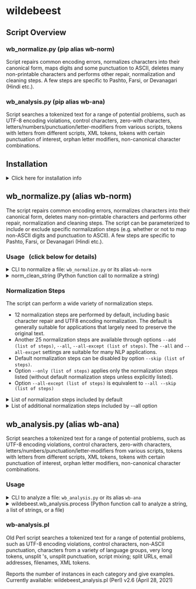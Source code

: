 # wildebeest

## Script Overview

### wb_normalize.py (pip alias wb-norm)

Script repairs common encoding errors, normalizes characters into their canonical form, maps digits and some
punctuation to ASCII, deletes many non-printable characters and performs other repair, normalization and cleaning steps.
A few steps are specific to Pashto, Farsi, or Devanagari (Hindi etc.).

### wb_analysis.py (pip alias wb-ana)

Script searches a tokenized text for a range of potential problems,
such as UTF-8 encoding violations, control characters, zero-with characters,
letters/numbers/punctuation/letter-modifiers from various scripts,
tokens with letters from different scripts, XML tokens, tokens with certain
punctuation of interest, orphan letter modifiers, non-canonical character
combinations.

## Installation

<details>
<summary>Click here for installation info</summary>

```bash
# from PyPi (after public release)
pip install wildebeest-nlp

# Latest master branch: either https or git/ssh 
pip install git+https://github.com/uhermjakob/wildebeest.git

# For editing/development
git clone https://github.com/uhermjakob/wildebeest.git
# or git clone git://github.com/uhermjakob/wildebeest.git
cd wildebeest
pip install --editable .   # run it from dir having setup.py
```

After a pip-install, you can call the program aliases `wb-norm` and `wb-ana`.

To call the Python scripts `wb_normalize.py` and `wb_analysis.py` directly (even without pip-install), make sure that 
1. `wb_normalize.py` and `wb_analysis.py` are executable (i.e. 'x' mode bits are set) 
2. your $PYTHONPATH includes the directory in which this README file resides in ("outer wildebeest") and
3. your $PATH includes the directory that includes `wb_normalize.py` and `wb_analysis.py` ("inner wildebeest")

</details>
  
## wb_normalize.py (alias wb-norm)

The script repairs common encoding errors, normalizes characters into their canonical form,
deletes many non-printable characters and performs other repair, normalization and cleaning steps.
The script can be parameterized to include or exclude specific normalization steps (e.g. whether
or not to map non-ASCII digits and punctuation to ASCII).
A few steps are specific to Pashto, Farsi, or Devanagari (Hindi etc.).

### Usage &nbsp; (click below for details)
<details>
<summary>CLI to normalize a file: <code>wb_normalize.py</code> or its alias <code>wb-norm</code> </summary>

```
usage: wb-norm [-h] [-i INPUT-FILENAME] [-o OUTPUT-FILENAME] [--lc LANGUAGE-CODE] [--skip NORM-STEPS]
               [--add NORM-STEPS] [--all] [--all-except NORM-STEPS] [--only NORM-STEPS] [-v] [--version]
# or wb_normalize.py [-h] ...

Normalizes and cleans a given text

options:
  -h, --help            show this help message and exit
  -i INPUT-FILENAME, --input INPUT-FILENAME
                        (default: STDIN)
  -o OUTPUT-FILENAME, --output OUTPUT-FILENAME
                        (default: STDOUT)
  --lc LANGUAGE-CODE    ISO 639-3, e.g. 'fas' for Persian
  --skip NORM-STEPS     perform all default normalization/cleaning steps except those specified in comma-separated list
                        (default normalization/cleaning steps: repair-encoding-errors,del-surrogate,del-ctrl-char,
                        del-tatweel,core-compat,pres-form,hangul,repair-combining,combining-compose,combining-decompose,
                        repair-xml,repair-url-escapes)
  --add NORM-STEPS      perform all default normalization/cleaning steps plus those specified in comma-separated list 
                        (non-default normalization/cleaning steps: del-zero-width,del-arabic-diacr,del-hebrew-diacr,
                        ligatures,signs-and-symbols,cjk,width,font,small,vertical,enclosure,punct,punct-dash,punct-arabic,
                        punct-cjk,punct-greek,punct-misc-f,space,digit,arabic-char,farsi-char,pashto-char,georgian-char,
                        look-alike,repair-token)
  --all                 perform all normalization/cleaning steps, i.e. repair-encoding-errors,del-surrogate,
                        del-zero-width,del-ctrl-char,del-tatweel,del-arabic-diacr,del-hebrew-diacr,core-compat,pres-form,
                        ligatures,signs-and-symbols,cjk,width,font,small,vertical,enclosure,hangul,repair-combining,
                        combining-compose,combining-decompose,punct,punct-dash,punct-arabic,punct-cjk,punct-greek,
                        punct-misc-f,space,digit,arabic-char,farsi-char,pashto-char,georgian-char,look-alike,repair-xml,
                        repair-url-escapes,repair-token
  --all-except NORM-STEPS
                        perform all normalization/cleaning steps except those specified in comma-separated list
  --only NORM-STEPS     perform only normalization/cleaning steps specified in comma-separated list
  -v, --verbose         write change log etc. to STDERR
  --version             show program's version number and exit
```
Examples:
```
wb-norm -h  # for full usage info
wb-norm --version
cd wildebeest/test/data
wb-norm --lc fas -i wildebeest-test.txt -o wildebeest-test-norm.txt
wb-norm --lc fas --verbose --skip del-ctrl-char,del-tatweel < wildebeest-test.txt > wildebeest-test-norm-custom.txt
wb-norm --all < wildebeest-test.txt > wildebeest-test-norm-all.txt
wb-norm --all-except del-arabic-diacr, del-hebrew-diacr < wildebeest-test.txt
wb-norm --only del-arabic-diacr, del-hebrew-diacr < wildebeest-test.txt
wb-norm --add del-arabic-diacr, del-hebrew-diacr --skip del-ctrl-char, del-tatweel < wildebeest-test.txt
```
or
```
wb_normalize.py -h  # for full usage info
wb_normalize.py --version
cd wildebeest/test/data
wb_normalize.py --lc fas -i wildebeest-test.txt -o wildebeest-test-norm.txt
wb_normalize.py --lc fas --verbose --skip del-ctrl-char,del-tatweel < wildebeest-test.txt > wildebeest-test-norm-custom.txt
wb_normalize.py --all < wildebeest-test.txt > wildebeest-test-norm-all.txt
wb_normalize.py --all-except del-arabic-diacr,del-hebrew-diacr < wildebeest-test.txt
wb_normalize.py --only del-arabic-diacr,del-hebrew-diacr < wildebeest-test.txt
wb_normalize.py --add del-arabic-diacr,del-hebrew-diacr --skip del-ctrl-char,del-tatweel < wildebeest-test.txt
```

Note: For robustness regarding input files that do not fully conform to UTF8, please use -i (rather than STDIN), as it includes UTF8-encoding error handling.
</details>

<details>
<summary>norm_clean_string (Python function call to normalize a string)</summary>

Note: Please make sure that your $PYTHONPATH includes the directory in which this README file resides.
```python 
from wildebeest.normalize import Wildebeest
wb = Wildebeest()
ht = {}                             # dictionary sets/resets steps to be skipped (default: not skipped)
# ht['SKIP-punct-dash'] = 1         # optionally skip normalization of ndash, mdash etc. to ASCII hyphen-minus.
# ht['SKIP-enclosure'] = 1          # optionally skip 'enclosure' normalization
# ht['SKIP-del-arabic-diacr'] = 1   # optionally skip 'delete arabic diacritic' normalization
wb.load_look_alike_file()           # optional
print(wb.norm_clean_string('🄐…25kmÂ²', ht, lang_code='eng'))
print(wb.norm_clean_string('೧೯೨೩', ht, lang_code='kan'))
``` 
</details>

### Normalization Steps

The script can perform a wide variety of normalization steps.

* 12 normalization steps are performed by default, including basic character repair and UTF8 encoding normalization. The default is generally suitable for applications that largely need to preserve the original text.
* Another 25 normalization steps are available through options `--add (list of steps)`, `--all`, `--all-except (list of steps)`. The `--all` and `--all-excpet` settings are suitable for many NLP applications.
* Default normalization steps can be disabled by option `--skip (list of steps)`.
* Option `--only (list of steps)` applies only the normalization steps listed (without default normalization steps unless explicitly listed).
* Option `--all-except (list of steps)` is equivalent to `--all --skip (list of steps)`

<details>
<summary>List of normalization steps included by default</summary>

* `repair-encoding-errors` The script generally expects input encoded in UTF8. However, it will recognize and repair some common text encoding errors:
  -  (Some) text is still encoded in Windows1252 or Latin1. Any byte that is not part of a well-formed UTF8 character will be interpreted as a Windows1252 character (and mapped to UTF8). This includes printable Latin1 characters as a subset.
  - Text in Windows1252 was incorrectly converted to UTF8 by a Latin1-to-UTF8 converter. This maps Windows1252 characters \x80-\x9F to \u0080-\uu009F, which is the Unicode block of C1 control characters. These C1 control characters are extremely rare, and so our script will interpret such C1 control characters as ill-converted Windows1252 characters, as do many major software applications such as Google Chrome, Microsoft Outlook, Github (text files) and PyCharm (where they are often displayed in a slightly different form).
  -  Text in Windows1252 or Latin1 was converted twice, using some combination of Latin1-to-UTF8 converter and Windows1252-to-UTF converter; or a file already in UTF8 was incorrectly subjected to another conversion. Sample *wildebeest* repair:
    - Input: Donât tell your âfiancÃ©â â SchÃ¶ne GrÃ¼Ãe aus MÃ¤hrenâ¦ â Ma sÅur trouve Ã§a Â«bÃªteÂ». Â¡CoÃ±o! â¬50 â¢ 25kmÂ² â¢ Â½Âµm
    - Output: Don’t tell your “fiancé” — Schöne Grüße aus Mähren… – Ma sœur trouve ça «bête». ¡Coño! €50 • 25km² • ½µm
* `del-surrogate` deletes surrogate characters (representing non-UTF8 characters in input), alternative/backup to windows-1252
* `del-ctrl-char` deletes control characters (expect tab and linefeed), some variation selectors
* `del-tatweel` deletes Arabic tatweel (a text alignment character that increases the distance between Arabic letters)
* `core-compat` normalizes Hangul Compatibility characters to Unicode standard Hangul characters
* `pres-form` e.g. maps from presentation form (isolated, initial, medial, final) to standard form
* `hangul` combine Hangul jamos onto Hangul syllables
* `repair-combining` e.g. order of nukta/vowel-sign
* `combining-compose` e.g. applies combining-modifiers to preceding character, e.g. ö (o +  ̈) -> ö
* `combining-decompose` e.g. for some Indian characters, splits off Nukta
* `repair-xml` e.g. repairs multi-escaped tokens such as &amp;quot; or &amp;amp;#x200C;
* `repair-url-escapes` e.g. repairs multi-escaped url substrings such as Jo%25C3%25ABlle_Aubron
</details>

<details>
<summary>List of additional normalization steps included by --all option</summary>

* `del-zero-width` deletes zero-width characters, byte order mark, directional marks, join marks
* `arabic-char` to Arabic canonical forms, e.g. maps Farsi kaf/yeh to Arabic versions
* `farsi-char` to Farsi canonical forms, e.g. maps Arabic yeh, kaf to Farsi versions
* `pashto-char` to Pashto canonical forms, e.g. maps Arabic kaf to Farsi version
* `georgian-char` to Georgian canonical forms, e.g. to standard script, map archaic characters
* `ligatures` e.g. decomposes non-Arabic ligatures (e.g. ĳ, ﬃ, Ǆ, ﬓ)
* `signs-and-symbols` e.g. maps symbols (e.g. kappa symbol) and signs (e.g. micro sign µ)
* `cjk` e.g. CJK square composites (e.g. ㋀㏾)
* `width` e.g. maps fullwidth and halfwidth characters to ASCII, e.g. Ａ to A
* `font` maps font-variations characters such as ℂ, ℹ, 𝒜 to regular characters
* `small` maps small versions of characters to normal versions, such as small ampersand ﹠ to regular &
* `vertical` maps vertical versions of punctuation characters with normal horizontal version, such as vertical em-dash ︱ to horizontal em-dash —
* `enclosure` decomposes circled, squared and parenthesized characters, e.g. 🄐 to (A)
* `del-arabic-diacr` e.g. deletes optional Arabic diacritics such as fatha, damma, kasra
* `del-hebrew-diacr` e.g. deletes Hebrew points
* `digit` e.g. maps decimal-system digits of 54 scripts to ASCII digits
* `punct` e.g. maps ellipsis … to periods ... and two-dot-lead ‥ to ..; a few math symbols ∭; ⒛ 🄆 
* `punct-dash` e.g. maps various dashes, hyphens, minus signs to ASCII hyphen-minus
* `punct-arabic` e.g. Arabic exclamation mark etc. to ASCII equivalent
* `punct-cjk` e.g. Chinese Ideographic Full Stop etc. to ASCII equivalent
* `punct-greek` e.g. Greek question mark etc. to ASCII equivalent
* `punct-misc-f` e.g. Tibetan punctuation to ASCII equivalent
* `space` e.g. maps non-zero spaces to normal space
* `look-alike` normalizes Latin/Cyrillic/Greek look-alike characters, e.g. Latin character A to Greek Α (capital alpha) in otherwise Greek word
* `repair-token` e.g. splits +/-/*/digits off Arabic words; maps not-sign inside Arabic to token-separating hyphen
</details>

## wb_analysis.py (alias wb-ana)

Script searches a tokenized text for a range of potential problems,
such as UTF-8 encoding violations, control characters, zero-with characters,
letters/numbers/punctuation/letter-modifiers from various scripts,
tokens with letters from different scripts, XML tokens, tokens with certain
punctuation of interest, orphan letter modifiers, non-canonical character
combinations.

### Usage

<details>
<summary>CLI to analyze a file: <code>wb_analysis.py</code> or its alias <code>wb-ana</code> </summary>

```
usage: wb-ana  [-h] [-i INPUT-FILENAME] [--batch BATCH] [-s] [-o OUTPUT-FILENAME] [-j JSON-OUTPUT-FILENAME] [--file_id FILE_ID]
               [--lc LANGUAGE-CODE] [-v] [-pb] [-n MAX_CASES] [-x MAX_EXAMPLES] [-r REF-FILENAME] [--version]
# or wb_analysis.py  [-h] ... 
  
Analyzes a given text for a wide range of anomalies

options:
  -h, --help            show this help message and exit
  -i INPUT-FILENAME, --input INPUT-FILENAME
                        (default: STDIN)
  --batch BATCH_DIR     Directory with batch of input files (BATCH_DIR/*.txt)
  -s, --summary         single summary line per file
  -o OUTPUT-FILENAME, --output OUTPUT-FILENAME
                        (default: STDOUT)
  -j JSON-OUTPUT-FILENAME, --json JSON-OUTPUT-FILENAME
                        (default: None)
  --file_id FILE_ID
  --lc LANGUAGE-CODE    ISO 639-3, e.g. 'fas' for Persian
  -v, --verbose         write change log etc. to STDERR
  -pb, --progress_bar   Show progress bar
  -n MAX_CASES, --max_cases MAX_CASES
                        max number of cases per group
  -x MAX_EXAMPLES, --max_examples MAX_EXAMPLES
                        max number of examples per line
  -r REF-FILENAME, --ref_id_file REF-FILENAME
                        (optional file with sentence reference IDs)
  --version             show program's version number and exit
```

Examples:
```
wb-ana --help
echo 'Hеllο!' | wb-ana
cd wildebeest/test/data
wb-ana -i hello.txt
wb-ana -i wildebeest-test.txt -o wildebeest-test-out
wb-ana --batch phrasebook -s -o phrasebook-dir-out
wb-ana -i phrasebook/deu.txt -r phrasebook/eng.txt -o phrasebook-deu-out
wb-ana -i wildebeest-test-invalid-utf8.txt
```
or
```
wb_analysis.py --help
echo 'Hеllο!' | wb_analysis.py
cd wildebeest/test/data
wb_analysis.py -i hello.txt
wb_analysis.py -i wildebeest-test.txt -o wildebeest-test-out
wb_analysis.py --batch phrasebook -s -o phrasebook-dir-out
wb_analysis.py -i phrasebook/deu.txt -r phrasebook/eng.txt -o phrasebook-deu-out
wb_analysis.py -i wildebeest-test-invalid-utf8.txt
```
</details>

<details>
<summary>wildebeest.wb_analysis.process (Python function call to analyze a string, a list of strings, or a file)</summary>

Note: Please make sure that your $PYTHONPATH includes the directory in which this README file resides.
```python 
import sys
import wildebeest.wb_analysis as wb_ana
wb = wb_ana.process(string="Hеllο!")
wb.pretty_print(sys.stdout)  # pretty-print with OVERVIEW and DETAIL sections to STDOUT  
```
  
```python 
import wildebeest.wb_analysis as wb_ana
wb = wb_ana.process(strings=["Hеllο!", "Tschüß"])
print(wb.analysis)  # print analysis object (nested dictionary)
```

Assuming an input file `corpus.txt`, e.g. built by:
```bash
printf 'Hеllο!\nTschüß\n' > corpus.txt
```
  
```python 
import wildebeest.wb_analysis as wb_ana
wb = wb_ana.process(in_file='corpus.txt')
print(wb.analysis)
```
  
```python 
import wildebeest.wb_analysis as wb_ana
with open(f'out.txt', 'w') as out, open('out.json', 'w') as json:
    wb_ana.process(in_file='corpus.txt', pp_output=out, json_output=json)
```  
</details>

### wb-analysis.pl

Old Perl script searches a tokenized text for a range of potential problems,
such as UTF-8 encoding violations, control characters, non-ASCII punctuation,
characters from a variety of language groups, very long tokens, unsplit 's,
unsplit punctuation, script mixing; split URLs, email addresses, filenames,
XML tokens.

Reports the number of instances in each category and give examples.
Currently available: wildebeest_analysis.pl (Perl) v2.6 (April 28, 2021)
